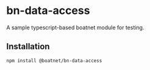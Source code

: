 # bn-data-access

A sample typescript-based boatnet module for testing.

## Installation

```
npm install @boatnet/bn-data-access
```
